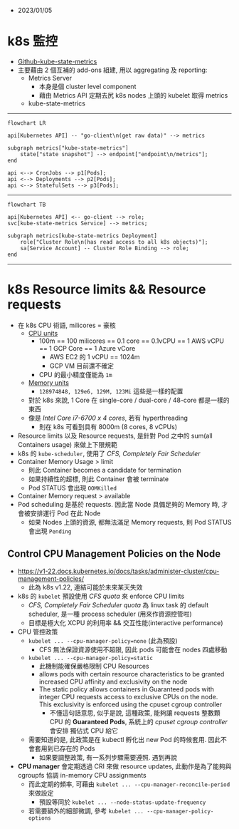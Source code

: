 
- 2023/01/05


# k8s 監控

- [Github-kube-state-metrics](https://github.com/kubernetes/kube-state-metrics#kube-state-metrics-vs-metrics-server)
- 主要藉由 2 個互補的 add-ons 組建, 用以 aggregating 及 reporting:
    - Metrics Server
        - 本身是個 cluster level component
        - 藉由 Metrics API 定期去尻 k8s nodes 上頭的 kubelet 取得 metrics
    - kube-state-metrics

---

```mermaid
flowchart LR

api[Kubernetes API] -- "go-client\n(get raw data)" --> metrics

subgraph metrics["kube-state-metrics"]
    state["state snapshot"] --> endpoint["endpoint\n/metrics"];
end

api <--> CronJobs --> p1[Pods];
api <--> Deployments --> p2[Pods];
api <--> StatefulSets --> p3[Pods];
```
-------------------------------
```mermaid
flowchart TB

api[Kubernetes API] <-- go-client --> role;
svc[kube-state-metrics Service] --> metrics;

subgraph metrics[kube-state-metrics Deployment]
    role["Cluster Role\n(has read access to all k8s objects)"];
    sa[Service Account] -- Cluster Role Binding --> role;
end
```

---


# k8s Resource limits && Resource requests

- 在 k8s CPU 術語, milicores = 豪核
    - [CPU units](https://kubernetes.io/docs/tasks/configure-pod-container/assign-cpu-resource/#cpu-units)
        - 100m == 100 milicores == 0.1 core == 0.1vCPU == 1 AWS vCPU == 1 GCP Core == 1 Azure vCore
            - AWS EC2 的 1 vCPU == 1024m
            - GCP VM 目前還不確定
        - CPU 的最小精度僅能為 `1m`
    - [Memory units](https://kubernetes.io/docs/tasks/configure-pod-container/assign-memory-resource/#memory-units)
        - `128974848, 129e6, 129M, 123Mi` 這些是一樣的配置
    - 對於 k8s 來說, 1 Core 在 single-core / dual-core / 48-core 都是一樣的東西
    - 像是 *Intel Core i7-6700 x 4 cores*, 若有 hyperthreading
        - 則在 k8s 可看到具有 8000m (8 cores, 8 vCPUs)
- Resource limits 以及 Resource requests, 是針對 Pod 之中的 sum(all Containers usage) 來做上下限規範
- k8s 的 `kube-scheduler`, 使用了 *CFS, Completely Fair Scheduler*
- Container Memory Usage > limit
    - 則此 Container becomes a candidate for termination
    - 如果持續性的超標, 則此 Container 會被 terminate
    - Pod STATUS 會出現 `OOMKilled`
- Container Memory request > available
- Pod scheduling 是基於 requests. 因此當 Node 具備足夠的 Memory 時, 才會被安排運行 Pod 在此 Node
    - 如果 Nodes 上頭的資源, 都無法滿足 Memory requests, 則 Pod STATUS 會出現 `Pending`


## Control CPU Management Policies on the Node

- https://v1-22.docs.kubernetes.io/docs/tasks/administer-cluster/cpu-management-policies/
    - 此為 k8s v1.22, 連結可能於未來某天失效
- k8s 的 `kubelet` 預設使用 *CFS quota* 來 enforce CPU limits
    - *CFS, Completely Fair Scheduler quota* 為 linux task 的 default scheduler, 是一種 process scheduler (用來作資源控管啦)
    - 目標是極大化 XCPU 的利用率 && 交互性能(interactive performance)
- CPU 管控政策
    - `kubelet ... --cpu-manager-policy=none` (此為預設)
        - CFS 無法保證資源使用不超限, 因此 pods 可能會在 nodes 四處移動
    - `kubelet ... --cpu-manager-policy=static`
        - 此機制能確保嚴格限制 CPU Resources
        - allows pods with certain resource characteristics to be granted increased CPU affinity and exclusivity on the node
        - The static policy allows containers in Guaranteed pods with integer CPU requests access to exclusive CPUs on the node. This exclusivity is enforced using the cpuset cgroup controller
            - 不懂這句話意思, 似乎是說, 這種政策, 能夠讓 requests 整數顆 CPU 的 **Guaranteed Pods**, 系統上的 *cpuset cgroup controller* 會安排 獨佔式 CPU 給它
    - 需要知道的是, 此政策是在 kubectl 孵化出 new Pod 的時候套用. 因此不會套用到已存在的 Pods
        - 如果要調整政策, 有一系列步驟需要遵照. 遇到再說
- **CPU manager** 會定期透過 CRI 來做 resource updates, 此動作是為了能夠與 cgroupfs 協調 in-memory CPU assignments
    - 而此定期的頻率, 可藉由 `kubelet ... --cpu-manager-reconcile-period` 來做設定
        - 預設等同於 `kubelet ... --node-status-update-frequency`
    - 若需要額外的細部微調, 參考 `kubelet ... --cpu-manager-policy-options`
